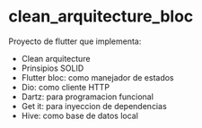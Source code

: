 # clean_arquitecture_bloc

Proyecto de flutter que implementa:

- Clean arquitecture 
- Prinsipios SOLID
- Flutter bloc: como manejador de estados
- Dio: como cliente HTTP
- Dartz: para programacion funcional
- Get it: para inyeccion de dependencias
- Hive: como base de datos local
